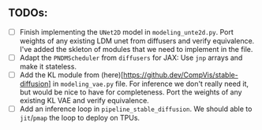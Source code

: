 ## TODOs:

- [ ] Finish implementing the `UNet2D` model in `modeling_unte2d.py`. Port weights of any existing LDM unet from diffusers and verify equivalence. I've added the skleton of modules that we need to implement in the file.
- [ ] Adapt the `PNDMScheduler` from `diffusers` for JAX: Use `jnp` arrays and make it stateless.
- [ ] Add the KL module from (here)[https://github.dev/CompVis/stable-diffusion] in `modeling_vae.py` file. For inference we don't really need it, but would be nice to have for completeness. Port the weights of any existing KL VAE and verify equivalence.
- [ ] Add an inference loop in `pipeline_stable_diffusion`. We should able to `jit`/`pmap` the loop to deploy on TPUs.
